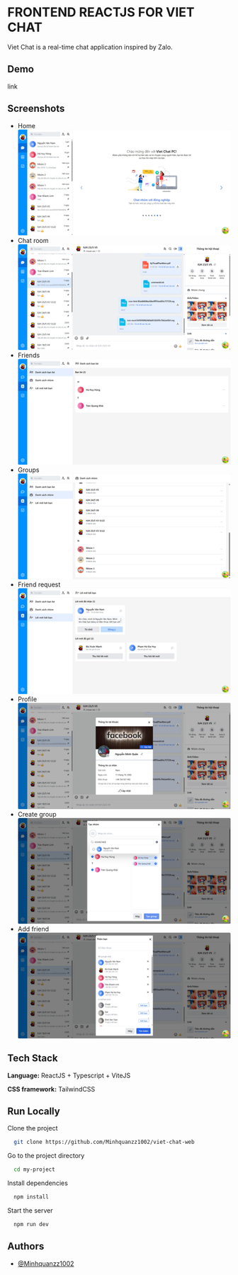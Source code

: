 # FRONTEND REACTJS FOR VIET CHAT
Viet Chat is a real-time chat application inspired by Zalo.

## Demo
link

## Screenshots

- Home
![Home](/demo/home.png)
- Chat room
![Chat room](/demo/chat.png)
- Friends
![Friends](/demo/friends.png)
- Groups
![Groups](/demo/groups.png)
- Friend request
![Friend request](/demo/friend-request.png)
- Profile
![Profile](/demo/your-profile.png)
- Create group
![Create group](/demo/create-group.png)
- Add friend
![Add friend](/demo/add-friend.png)
## Tech Stack

**Language:** ReactJS + Typescript + ViteJS

**CSS framework:** TailwindCSS


## Run Locally

Clone the project

```bash
  git clone https://github.com/Minhquanzz1002/viet-chat-web
```

Go to the project directory

```bash
  cd my-project
```

Install dependencies

```bash
  npm install
```

Start the server

```bash
  npm run dev
```

## Authors

- [@Minhquanzz1002](https://github.com/Minhquanzz1002)